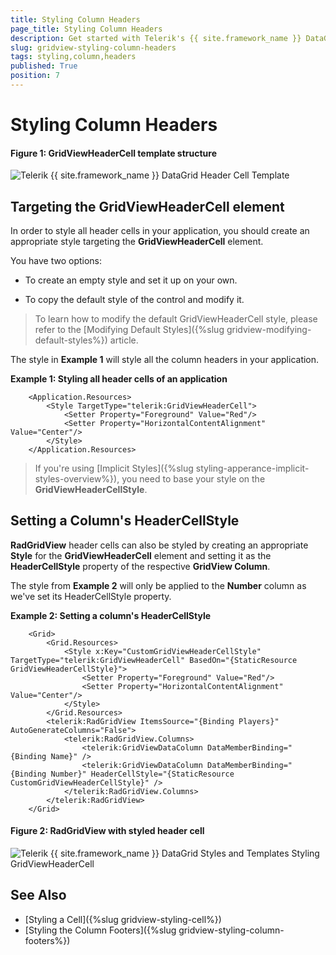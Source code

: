 ```yaml
---
title: Styling Column Headers
page_title: Styling Column Headers
description: Get started with Telerik's {{ site.framework_name }} DataGrid and learn how to create an appropriate style targeting the HeaderCell element.
slug: gridview-styling-column-headers
tags: styling,column,headers
published: True
position: 7
---
```


# Styling Column Headers

#### __Figure 1: GridViewHeaderCell template structure__

![Telerik {{ site.framework_name }} DataGrid Header Cell Template](images/gridviewheadercell-template.png)

## Targeting the GridViewHeaderCell element

In order to style all header cells in your application, you should create an appropriate style targeting the __GridViewHeaderCell__ element.

You have two options:

* To create an empty style and set it up on your own.

* To copy the default style of the control and modify it.

>To learn how to modify the default GridViewHeaderCell style, please refer to the [Modifying Default Styles]({%slug gridview-modifying-default-styles%}) article.

The style in **Example 1** will style all the column headers in your application.

__Example 1: Styling all header cells of an application__

```XAML
	<Application.Resources>
		<Style TargetType="telerik:GridViewHeaderCell">
			<Setter Property="Foreground" Value="Red"/>
			<Setter Property="HorizontalContentAlignment" Value="Center"/>
		</Style>
	</Application.Resources>
```

>If you're using [Implicit Styles]({%slug styling-apperance-implicit-styles-overview%}), you need to base your style on the __GridViewHeaderCellStyle__.

## Setting a Column's HeaderCellStyle

__RadGridView__ header cells can also be styled by creating an appropriate __Style__ for the **GridViewHeaderCell** element and setting it as the __HeaderCellStyle__ property of the respective __GridView Column__. 

The style from **Example 2** will only be applied to the **Number** column as we've set its HeaderCellStyle property.

__Example 2: Setting a column's HeaderCellStyle__

```XAML
    <Grid>
        <Grid.Resources>
            <Style x:Key="CustomGridViewHeaderCellStyle" TargetType="telerik:GridViewHeaderCell" BasedOn="{StaticResource GridViewHeaderCellStyle}">
                <Setter Property="Foreground" Value="Red"/>
                <Setter Property="HorizontalContentAlignment" Value="Center"/>
            </Style>
        </Grid.Resources>
        <telerik:RadGridView ItemsSource="{Binding Players}" AutoGenerateColumns="False">
            <telerik:RadGridView.Columns>
                <telerik:GridViewDataColumn DataMemberBinding="{Binding Name}" />
                <telerik:GridViewDataColumn DataMemberBinding="{Binding Number}" HeaderCellStyle="{StaticResource CustomGridViewHeaderCellStyle}" />
            </telerik:RadGridView.Columns>
        </telerik:RadGridView>
    </Grid>
```

#### __Figure 2: RadGridView with styled header cell__

![Telerik {{ site.framework_name }} DataGrid Styles and Templates Styling GridViewHeaderCell](images/RadGridView_Styles_and_Templates_Styling_GridViewHeaderCell_03.png)

## See Also

* [Styling a Cell]({%slug gridview-styling-cell%})
* [Styling the Column Footers]({%slug gridview-styling-column-footers%})